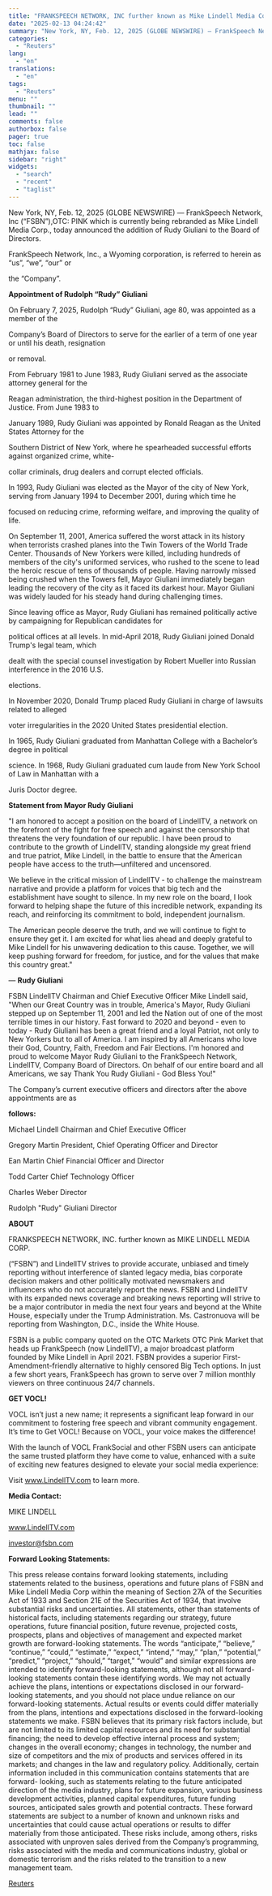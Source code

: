 ```yaml
---
title: "FRANKSPEECH NETWORK, INC further known as Mike Lindell Media Corp. (OTC Pink “FSBN”) Announces America's Mayor, Rudolph \"Rudy\" Giuliani Added to the Company Board of Directors."
date: "2025-02-13 04:24:42"
summary: "New York, NY, Feb. 12, 2025 (GLOBE NEWSWIRE) — FrankSpeech Network, Inc (“FSBN”),OTC: PINK which is currently being rebranded as Mike Lindell Media Corp., today announced the addition of Rudy Giuliani to the Board of Directors. FrankSpeech Network, Inc., a Wyoming corporation, is referred to herein as “us”, “we”, “our”..."
categories:
  - "Reuters"
lang:
  - "en"
translations:
  - "en"
tags:
  - "Reuters"
menu: ""
thumbnail: ""
lead: ""
comments: false
authorbox: false
pager: true
toc: false
mathjax: false
sidebar: "right"
widgets:
  - "search"
  - "recent"
  - "taglist"
---
```


New York, NY, Feb. 12, 2025 (GLOBE NEWSWIRE) — FrankSpeech Network, Inc (“FSBN”),OTC: PINK which is currently being rebranded as Mike Lindell Media Corp., today announced the addition of Rudy Giuliani to the Board of Directors.

FrankSpeech Network, Inc., a Wyoming corporation, is referred to herein as “us”, “we”, “our” or

the “Company”.

**Appointment of Rudolph “Rudy” Giuliani**

On February 7, 2025, Rudolph “Rudy” Giuliani, age 80, was appointed as a member of the

Company’s Board of Directors to serve for the earlier of a term of one year or until his death, resignation

or removal.

From February 1981 to June 1983, Rudy Giuliani served as the associate attorney general for the

Reagan administration, the third-highest position in the Department of Justice. From June 1983 to

January 1989, Rudy Giuliani was appointed by Ronald Reagan as the United States Attorney for the

Southern District of New York, where he spearheaded successful efforts against organized crime, white-

collar criminals, drug dealers and corrupt elected officials.

In 1993, Rudy Giuliani was elected as the Mayor of the city of New York, serving from January 1994 to December 2001, during which time he

focused on reducing crime, reforming welfare, and improving the quality of life.

On September 11, 2001, America suffered the worst attack in its history when terrorists crashed planes into the Twin Towers of the World Trade Center. Thousands of New Yorkers were killed, including hundreds of members of the city's uniformed services, who rushed to the scene to lead the heroic rescue of tens of thousands of people. Having narrowly missed being crushed when the Towers fell, Mayor Giuliani immediately began leading the recovery of the city as it faced its darkest hour. Mayor Giuliani was widely lauded for his steady hand during challenging times.

Since leaving office as Mayor, Rudy Giuliani has remained politically active by campaigning for Republican candidates for

political offices at all levels. In mid-April 2018, Rudy Giuliani joined Donald Trump's legal team, which

dealt with the special counsel investigation by Robert Mueller into Russian interference in the 2016 U.S.

elections.

In November 2020, Donald Trump placed Rudy Giuliani in charge of lawsuits related to alleged

voter irregularities in the 2020 United States presidential election.

In 1965, Rudy Giuliani graduated from Manhattan College with a Bachelor’s degree in political

science. In 1968, Rudy Giuliani graduated cum laude from New York School of Law in Manhattan with a

Juris Doctor degree.

**Statement from Mayor Rudy Giuliani**

"I am honored to accept a position on the board of LindellTV, a network on the forefront of the fight for free speech and against the censorship that threatens the very foundation of our republic. I have been proud to contribute to the growth of LindellTV, standing alongside my great friend and true patriot, Mike Lindell, in the battle to ensure that the American people have access to the truth—unfiltered and uncensored.

We believe in the critical mission of LindellTV - to challenge the mainstream narrative and provide a platform for voices that big tech and the establishment have sought to silence. In my new role on the board, I look forward to helping shape the future of this incredible network, expanding its reach, and reinforcing its commitment to bold, independent journalism.

The American people deserve the truth, and we will continue to fight to ensure they get it. I am excited for what lies ahead and deeply grateful to Mike Lindell for his unwavering dedication to this cause. Together, we will keep pushing forward for freedom, for justice, and for the values that make this country great."

— **Rudy Giuliani**

FSBN LindellTV Chairman and Chief Executive Officer Mike Lindell said, "When our Great Country was in trouble, America's Mayor, Rudy Giuliani stepped up on September 11, 2001 and led the Nation out of one of the most terrible times in our history. Fast forward to 2020 and beyond - even to today - Rudy Giuliani has been a great friend and a loyal Patriot, not only to New Yorkers but to all of America. I am inspired by all Americans who love their God, Country, Faith, Freedom and Fair Elections. I'm honored and proud to welcome Mayor Rudy Giuliani to the FrankSpeech Network, LindellTV, Company Board of Directors. On behalf of our entire board and all Americans, we say Thank You Rudy Giuliani - God Bless You!"

The Company’s current executive officers and directors after the above appointments are as

**follows:**

Michael Lindell Chairman and Chief Executive Officer

Gregory Martin President, Chief Operating Officer and Director

Ean Martin Chief Financial Officer and Director

Todd Carter Chief Technology Officer

Charles Weber Director

Rudolph "Rudy" Giuliani Director

**ABOUT**

FRANKSPEECH NETWORK, INC. further known as MIKE LINDELL MEDIA CORP.

(“FSBN”) and LindellTV strives to provide accurate, unbiased and timely reporting without interference of slanted legacy media, bias corporate decision makers and other politically motivated newsmakers and influencers who do not accurately report the news. FSBN and LindellTV with its expanded news coverage and breaking news reporting will strive to be a major contributor in media the next four years and beyond at the White House, especially under the Trump Administration. Ms. Castronuova will be reporting from Washington, D.C., inside the White House.

FSBN is a public company quoted on the OTC Markets OTC Pink Market that heads up FrankSpeech (now LindellTV), a major broadcast platform founded by Mike Lindell in April 2021. FSBN provides a superior First-Amendment-friendly alternative to highly censored Big Tech options. In just a few short years, FrankSpeech has grown to serve over 7 million monthly viewers on three continuous 24/7 channels.

**GET VOCL!**

VOCL isn’t just a new name; it represents a significant leap forward in our commitment to fostering free speech and vibrant community engagement. It’s time to Get VOCL! Because on VOCL, your voice makes the difference!

With the launch of VOCL FrankSocial and other FSBN users can anticipate the same trusted platform they have come to value, enhanced with a suite of exciting new features designed to elevate your social media experience:

Visit www.LindellTV.com to learn more.

**Media Contact:**

MIKE LINDELL

www.LindellTV.com

investor@fsbn.com

**Forward Looking Statements:**

This press release contains forward looking statements, including statements related to the business, operations and future plans of FSBN and Mike Lindell Media Corp within the meaning of Section 27A of the Securities Act of 1933 and Section 21E of the Securities Act of 1934, that involve substantial risks and uncertainties. All statements, other than statements of historical facts, including statements regarding our strategy, future operations, future financial position, future revenue, projected costs, prospects, plans and objectives of management and expected market growth are forward-looking statements. The words “anticipate,” “believe,” “continue,” “could,” “estimate,” “expect,” “intend,” “may,” “plan,” “potential,” “predict,” “project,” “should,” “target,” “would” and similar expressions are intended to identify forward-looking statements, although not all forward-looking statements contain these identifying words. We may not actually achieve the plans, intentions or expectations disclosed in our forward-looking statements, and you should not place undue reliance on our forward-looking statements. Actual results or events could differ materially from the plans, intentions and expectations disclosed in the forward-looking statements we make. FSBN believes that its primary risk factors include, but are not limited to its limited capital resources and its need for substantial financing; the need to develop effective internal process and system; changes in the overall economy; changes in technology, the number and size of competitors and the mix of products and services offered in its markets; and changes in the law and regulatory policy. Additionally, certain information included in this communication contains statements that are forward- looking, such as statements relating to the future anticipated direction of the media industry, plans for future expansion, various business development activities, planned capital expenditures, future funding sources, anticipated sales growth and potential contracts. These forward statements are subject to a number of known and unknown risks and uncertainties that could cause actual operations or results to differ materially from those anticipated. These risks include, among others, risks associated with unproven sales derived from the Company’s programming, risks associated with the media and communications industry, global or domestic terrorism and the risks related to the transition to a new management team.

[Reuters](https://www.tradingview.com/news/reuters.com,2025-02-12:newsml_GNXbKHpw0:0-frankspeech-network-inc-further-known-as-mike-lindell-media-corp-otc-pink-fsbn-announces-america-s-mayor-rudolph-rudy-giuliani-added-to-the-company-board-of-directors/)
